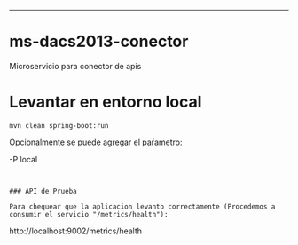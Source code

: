 ---
# ms-dacs2013-conector

Microservicio para conector de apis
# Levantar en entorno local
```
mvn clean spring-boot:run
```

Opcionalmente se puede agregar el paŕametro:

-P local

```


### API de Prueba

Para chequear que la aplicacion levanto correctamente (Procedemos a consumir el servicio "/metrics/health"):

```
http://localhost:9002/metrics/health
```
